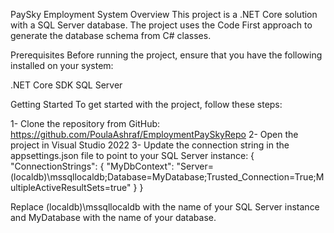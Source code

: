 PaySky Employment System
Overview
This project is a .NET Core solution with a SQL Server database. The project uses the Code First approach to generate the database schema from C# classes.

Prerequisites
Before running the project, ensure that you have the following installed on your system:

.NET Core SDK 
SQL Server 

Getting Started
To get started with the project, follow these steps:

1- Clone the repository from GitHub:
  https://github.com/PoulaAshraf/EmploymentPaySkyRepo
2- Open the project in Visual Studio 2022
3- Update the connection string in the appsettings.json file to point to your SQL Server instance:
  {
  "ConnectionStrings": {
    "MyDbContext": "Server=(localdb)\\mssqllocaldb;Database=MyDatabase;Trusted_Connection=True;MultipleActiveResultSets=true"
  }
  }

  Replace (localdb)\\mssqllocaldb with the name of your SQL Server instance and MyDatabase with the name of your database.
